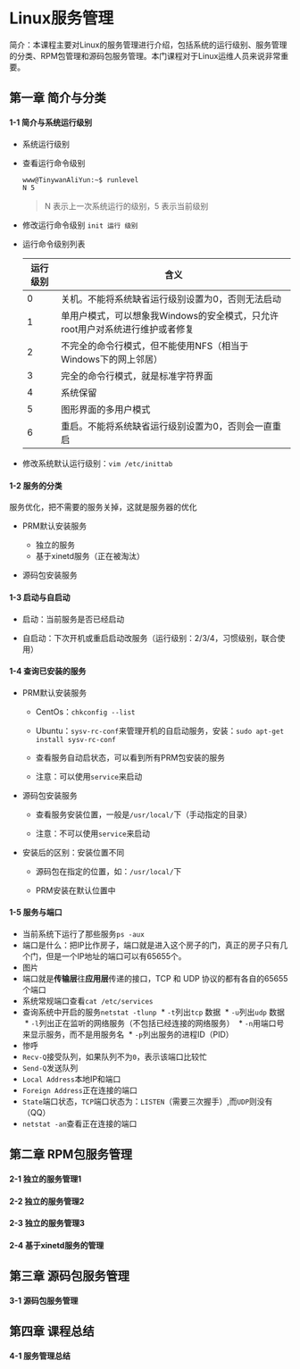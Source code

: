 Linux服务管理
========================

简介：本课程主要对Linux的服务管理进行介绍，包括系统的运行级别、服务管理的分类、RPM包管理和源码包服务管理。本门课程对于Linux运维人员来说非常重要。


## 第一章 简介与分类 

#### 1-1 简介与系统运行级别 
* 系统运行级别
* 查看运行命令级别

    ```bash
    www@TinywanAliYun:~$ runlevel 
    N 5
    ```
    > N 表示上一次系统运行的级别，5 表示当前级别

* 修改运行命令级别 `init 运行 级别`
* 运行命令级别列表

    运行级别 | 含义
    ------------ | -------------
    0 | 关机。不能将系统缺省运行级别设置为0，否则无法启动
    1 | 单用户模式，可以想象我Windows的安全模式，只允许root用户对系统进行维护或者修复
    2 | 不完全的命令行模式，但不能使用NFS（相当于Windows下的网上邻居）
    3 | 完全的命令行模式，就是标准字符界面
    4 | 系统保留
    5 | 图形界面的多用户模式
    6 | 重启。不能将系统缺省运行级别设置为0，否则会一直重启

* 修改系统默认运行级别：`vim /etc/inittab `

#### 1-2 服务的分类

服务优化，把不需要的服务关掉，这就是服务器的优化  

* PRM默认安装服务    
   * 独立的服务    
   * 基于xinetd服务（正在被淘汰）   
   
* 源码包安装服务  

#### 1-3 启动与自启动 

* 启动：当前服务是否已经启动

* 自启动：下次开机或重启启动改服务（运行级别：2/3/4，习惯级别，联合使用）

#### 1-4 查询已安装的服务

* PRM默认安装服务    

    * CentOs：`chkconfig --list`  
    
    * Ubuntu：`sysv-rc-conf`来管理开机的自启动服务，安装：`sudo apt-get install sysv-rc-conf`   
    
    * 查看服务自动启状态，可以看到所有PRM包安装的服务
    
    * 注意：可以使用`service`来启动 
 
* 源码包安装服务 

    * 查看服务安装位置，一般是`/usr/local/`下（手动指定的目录）   
  
    * 注意：不可以使用`service`来启动
  
* 安装后的区别：安装位置不同

    * 源码包在指定的位置，如：`/usr/local/`下  
 
    * PRM安装在默认位置中
 
#### 1-5 服务与端口
* 当前系统下运行了那些服务`ps -aux`
* 端口是什么：把IP比作房子，端口就是进入这个房子的门，真正的房子只有几个门，但是一个IP地址的端口可以有65655个。
* 图片
* 端口就是**传输层**往**应用层**传递的接口，TCP 和 UDP 协议的都有各自的65655个端口
* 系统常规端口查看`cat /etc/services`
* 查询系统中开启的服务`netstat -tlunp`
  * `-t`列出`tcp` 数据
  * `-u`列出`udp` 数据
  * `-l`列出正在监听的网络服务（不包括已经连接的网络服务）
  * `-n`用端口号来显示服务，而不是用服务名
  * `-p`列出服务的进程ID（PID）
* 惨呼 
* `Recv-Q`接受队列，如果队列不为`0`，表示该端口比较忙
* `Send-Q`发送队列
* `Local Address`本地IP和端口
* `Foreign Address`正在连接的端口
* `State`端口状态，`TCP`端口状态为：`LISTEN`（需要三次握手）,而`UDP`则没有（QQ）
* `netstat -an`查看正在连接的端口
## 第二章 RPM包服务管理 

#### 2-1 独立的服务管理1

#### 2-2 独立的服务管理2

#### 2-3 独立的服务管理3 

#### 2-4 基于xinetd服务的管理


## 第三章 源码包服务管理

#### 3-1 源码包服务管理

## 第四章 课程总结 

#### 4-1 服务管理总结



